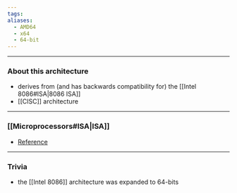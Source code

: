 ```yaml
---
tags: 
aliases:
  - AMD64
  - x64
  - 64-bit
---
```

---

### About this architecture

- derives from (and has backwards compatibility for) the [[Intel 8086#ISA|8086 ISA]]
- [[CISC]] architecture

---

### [[Microprocessors#ISA|ISA]]

- [Reference](https://www.felixcloutier.com/x86/)

---

### Trivia

- the [[Intel 8086]] architecture was expanded to 64-bits
